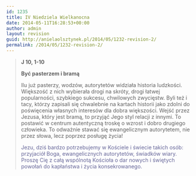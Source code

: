 ```yaml
---
id: 1235
title: IV Niedziela Wielkanocna
date: 2014-05-11T16:28:53+00:00
author: admin
layout: revision
guid: http://anielaolsztynek.pl/2014/05/1232-revision-2/
permalink: /2014/05/1232-revision-2/
---
```

> **J 10, 1-10**
> 
> **Być pasterzem i bramą**
> 
> Ilu już pasterzy, wodzów, autorytetów widziała historia ludzkości. Większość z nich wybierała drogi na skróty, drogi łatwej popularności, szybkiego sukcesu, chwilowych zwycięstw. Byli też i tacy, którzy zapisali się chwalebnie na kartach historii jako zdolni do poświęcenia własnych interesów dla dobra większości. Wejść przez Jezusa, który jest bramą, to przyjąć Jego styl relacji z innymi. To postawić w centrum autentyczną troskę o wzrost i dobro drugiego człowieka. To odważnie stawać się ewangelicznym autorytetem, nie przez słowa, lecz poprzez posługę życia!
> 
> <span style="color: #666699;">Jezu, dziś bardzo potrzebujemy w Kościele i świecie takich osób: przyjaciół Boga, ewangelicznych autorytetów, świadków wiary. Proszę Cię z całą wspólnotą Kościoła o dar nowych i świętych powołań do kapłaństwa i życia konsekrowanego.</span>